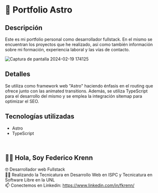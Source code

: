 # 💼 Portfolio Astro

## Descripción

Este es mi portfolio personal como desarrollador fullstack. En el mismo se encuentran los proyectos que he realizado, así como también información sobre mi formación, experiencia laboral y las vías de contacto.

![Captura de pantalla 2024-02-19 174125](https://github.com/fedekrenn/sorteo-equipos/assets/90353038/668a763b-2cb2-4011-8363-e9038526862a)

## Detalles

Se utiliza como framework web "Astro" haciendo énfasis en el routing que ofrece junto con las animated transitions. Además, se utiliza TypeScript para el desarrollo del mismo y se emplea la integración sitemap para optimizar el SEO.

## Tecnologías utilizadas

- Astro
- TypeScript


<br>

## 🙋‍♂️ Hola, Soy Federico Krenn
:nerd_face: Desarrollador web Fullstack
<br>
👨‍🎓 Realizando la Tecnicatura en Desarrollo Web en ISPC y Tecnicatura en Software Libre en la UNL
<br>
📫 Conectemos en Linkedin: https://www.linkedin.com/in/fkrenn/


